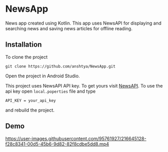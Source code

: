 
# NewsApp

News app created using Kotlin. This app uses NewsAPI for displaying and searching news and saving news articles for offline reading.


## Installation

To clone the project

```
git clone https://github.com/anshtya/NewsApp.git
```
Open the project in Android Studio.

This project uses NewsAPI API key. To get yours visit [NewsAPI](https://newsapi.org/). To use the api key open `local.poperties` file and type
```
API_KEY = your_api_key
```
and rebuild the project.

## Demo
https://user-images.githubusercontent.com/95761927/216645128-f28c8341-00d5-45b6-9d82-82f8cdbe5dd8.mp4

